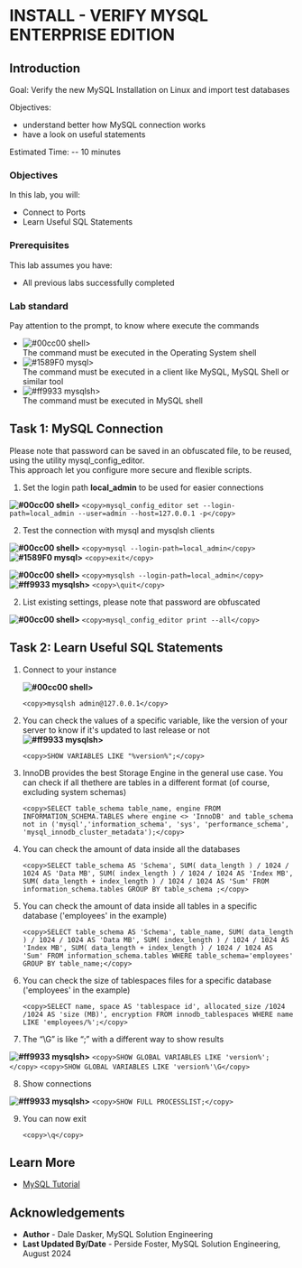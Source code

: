 # INSTALL - VERIFY MYSQL ENTERPRISE EDITION  

## Introduction

Goal:
    Verify the new MySQL Installation on Linux and import test databases

Objectives:

- understand better how MySQL connection works
- have a look on useful statements

Estimated Time: -- 10 minutes

### Objectives

In this lab, you will:

- Connect to Ports
- Learn Useful SQL Statements

### Prerequisites

This lab assumes you have:

- All previous labs successfully completed

### Lab standard

Pay attention to the prompt, to know where execute the commands 
* ![#00cc00](https://via.placeholder.com/15/00cc00/000000?text=+) shell>  
  The command must be executed in the Operating System shell
* ![#1589F0](https://via.placeholder.com/15/1589F0/000000?text=+) mysql>  
  The command must be executed in a client like MySQL, MySQL Shell or similar tool
* ![#ff9933](https://via.placeholder.com/15/ff9933/000000?text=+) mysqlsh>  
  The command must be executed in MySQL shell

## Task 1: MySQL Connection

Please note that password can be saved in an obfuscated file, to be reused, using the utility mysql_config_editor.  
This approach let you configure more secure and flexible scripts.

1. Set the login path **local_admin** to be used for easier connections 

 **![#00cc00](https://via.placeholder.com/15/00cc00/000000?text=+) shell>**
    ```
    <copy>mysql_config_editor set --login-path=local_admin --user=admin --host=127.0.0.1 -p</copy>
    ```

2. Test the connection with mysql and mysqlsh clients

 **![#00cc00](https://via.placeholder.com/15/00cc00/000000?text=+) shell>**
    ```
    <copy>mysql --login-path=local_admin</copy>
    ```
 **![#1589F0](https://via.placeholder.com/15/1589F0/000000?text=+) mysql>** 
    ```
    <copy>exit</copy>
    ```

 **![#00cc00](https://via.placeholder.com/15/00cc00/000000?text=+) shell>**
    ```
    <copy>mysqlsh --login-path=local_admin</copy>
    ```
 **![#ff9933](https://via.placeholder.com/15/ff9933/000000?text=+) mysqlsh>** 
    ```
    <copy>\quit</copy>
    ```

2. List existing settings, please note that password are obfuscated

 **![#00cc00](https://via.placeholder.com/15/00cc00/000000?text=+) shell>**
    ```
    <copy>mysql_config_editor print --all</copy>
    ```

## Task 2: Learn Useful SQL Statements

1. Connect to your instance

    **![#00cc00](https://via.placeholder.com/15/00cc00/000000?text=+) shell>**
    ```
    <copy>mysqlsh admin@127.0.0.1</copy>
    ```

2. You can check the values of a specific variable, like the version of your server to know if it's updated to last release or not  
    **![#ff9933](https://via.placeholder.com/15/ff9933/000000?text=+) mysqlsh>** 
    ```
    <copy>SHOW VARIABLES LIKE "%version%";</copy>
    ```

3. InnoDB provides the best Storage Engine in the general use case. You can check if all thethere are tables in a different format (of course, excluding system schemas)
    ```
    <copy>SELECT table_schema table_name, engine FROM INFORMATION_SCHEMA.TABLES where engine <> 'InnoDB' and table_schema not in ('mysql','information_schema', 'sys', 'performance_schema', 'mysql_innodb_cluster_metadata');</copy>
    ```

4. You can check the amount of data inside all the databases  
    ```
    <copy>SELECT table_schema AS 'Schema', SUM( data_length ) / 1024 / 1024 AS 'Data MB', SUM( index_length ) / 1024 / 1024 AS 'Index MB', SUM( data_length + index_length ) / 1024 / 1024 AS 'Sum' FROM information_schema.tables GROUP BY table_schema ;</copy>
    ```

5. You can check the amount of data inside all tables in a specific database ('employees' in the example)  
    ```
    <copy>SELECT table_schema AS 'Schema', table_name, SUM( data_length ) / 1024 / 1024 AS 'Data MB', SUM( index_length ) / 1024 / 1024 AS 'Index MB', SUM( data_length + index_length ) / 1024 / 1024 AS 'Sum' FROM information_schema.tables WHERE table_schema='employees' GROUP BY table_name;</copy>
    ```

6. You can check the size of tablespaces files for a specific database ('employees' in the example)  
    ```
    <copy>SELECT name, space AS 'tablespace id', allocated_size /1024 /1024 AS 'size (MB)', encryption FROM innodb_tablespaces WHERE name LIKE 'employees/%';</copy>
    ```

7. The “\G” is like “;” with a different way to show results

  **![#ff9933](https://via.placeholder.com/15/ff9933/000000?text=+) mysqlsh>** 
    ```
    <copy>SHOW GLOBAL VARIABLES LIKE 'version%';</copy>
    ```
    ```
    <copy>SHOW GLOBAL VARIABLES LIKE 'version%'\G</copy>
    ```

8. Show connections

  **![#ff9933](https://via.placeholder.com/15/ff9933/000000?text=+) mysqlsh>**
    ```
    <copy>SHOW FULL PROCESSLIST;</copy>
    ```

9. You can now exit
    ```
    <copy>\q</copy>
    ```

## Learn More

* [MySQL Tutorial](https://dev.mysql.com/doc/en/tutorial.html)

## Acknowledgements

- **Author** - Dale Dasker, MySQL Solution Engineering
- **Last Updated By/Date** - Perside Foster, MySQL Solution Engineering, August 2024
